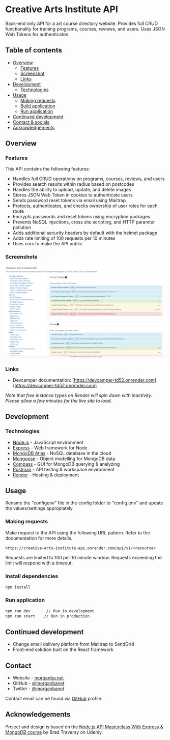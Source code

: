 # Creative Arts Institute API

Back-end only API for a art course directory website. Provides full CRUD functionality for training programs, courses, reviews, and users. Uses JSON Web Tokens for authenticaton.

## Table of contents

- [Overview](#overview)
  - [Features](#features)
  - [Screenshot](#screenshot)
  - [Links](#links)
- [Development](#development)
  - [Technologies](#technologies)
- [Usage](#usage)
  - [Making requests](#making-requests)
  - [Build application](#build-application)
  - [Run application](#run-application)
- [Continued development](#continued-development)
- [Contact & socials](#contact)
- [Acknowledgements](#acknowledgements)

## Overview

### Features

This API contains the following features:

- Handles full CRUD operations on programs, courses, reviews, and users
- Provides search results within radius based on postcodes
- Handles the ability to upload, update, and delete images
- Stores JSON Web Token in cookies to authenticate users
- Sends password reset tokens via email using Mailtrap
- Protects, authenticates, and checks ownership of user roles for each route
- Encrypts passwords and reset tokens using encryption packages
- Prevents NoSQL injections, cross site scripting, and HTTP paramter pollution
- Adds additional security headers by default with the helmet package
- Adds rate limiting of 100 requests per 10 minutes
- Uses cors to make the API public

### Screenshots

![screenshot](./public/screenshot.png)

### Links

- Devcamper documentation: [https://devcamper-td52.onrender.com](https://devcamper-td52.onrender.com)

_Note that free instance types on Render will spin down with inactivity. Please allow a few minutes for the live site to load._

## Development

### Technologies

- [Node.js](https://nodejs.org/en) - JavaScript environment
- [Express](http://expressjs.com/) - Web framework for Node
- [MongoDB Atlas](https://www.mongodb.com/atlas) - NoSQL database in the cloud
- [Mongoose](https://mongoosejs.com/) - Object modelling for MongoDB data
- [Compass](https://www.mongodb.com/products/tools/compass) - GUI for MongoDB querying & analyzing
- [Postman](https://www.postman.com/) - API testing & workspace environment
- [Render](https://render.com/) - Hosting & deployment

## Usage

Rename the "configenv" file in the config folder to "config.env" and update the values/settings appropiately.

### Making requests

Make request to the API using the following URL pattern. Refer to the documentation for more details.

```
https://creative-arts-institute-api.onrender.com/api/v1/<resource>
```

Requests are limited to 100 per 10 minute window. Requests exceeding the limit will respond with a timeout.

### Install dependencies

```
npm install
```

### Run application

```
npm run dev       // Run in development
npm run start    // Run in production
```

## Continued development

- Change email delivery platform from Mailtrap to SendGrid
- Front-end solution built on the React framework

## Contact

- Website - [morganba.net](morganba.net)
- GitHub - [@morganbanet](https://github.com/morganbanet)
- Twitter - [@morganbanet](https://twitter.com/morganbanet)

Contact email can be found via [GitHub](https://gist.github.com/morganbanet) profile.

## Acknowledgements

Project and design is based on the [Node.js API Masterclass With Express & MongoDB course](https://www.udemy.com/course/nodejs-api-masterclass/) by Brad Traversy on Udemy.
